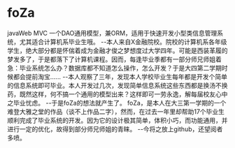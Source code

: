 # foZa
 javaWeb MVC 一个DAO通用模型，兼ORM，适用于快速开发小型类信息管理系统，尤其适合计算机系毕业生哦。
 --本人来自X金融院校。院校的计算机系各年级学生，绝大部分都是怀偳着成为金融才俊之梦想度过大学四年。可能是西装革履的梦发多了，于是都落下了计算机课程。因而，每逢毕业季都有一部分师兄师姐着急：毕业系统怎么办？数据库都不知道怎么操作，怎么开发？于是大四第二学期时候都会提前淘宝......
 --本人观察了三年，发现本人学校毕业生每年都是开发个简单的信息系统即可毕业。本人开发过几次，发现简单信息系统这些东西都是换汤不换药，既然这样，何不搞一个通用的模型出来？这样即可一劳永逸，解每届校友心中之毕业忧虑。
 --于是foZa的想法就产生了。
 foZa，是本人在大三第一学期的一个难登大雅之堂的作品（谈不上作品二字），然而，在过去一年里却帮助17个毕业生顺利完成了毕业系统的开发。因为它的设计极其简单，体积小巧，而功能通用，并进行一定的优化，故得到部分师兄师姐的青睐。
 --今将之放上github，还望阅者多喷。
